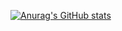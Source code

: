 [![Anurag's GitHub stats](https://github-readme-stats.vercel.app/api?username=joaocarnielfonseca)](https://github.com/anuraghazra/github-readme-stats)
